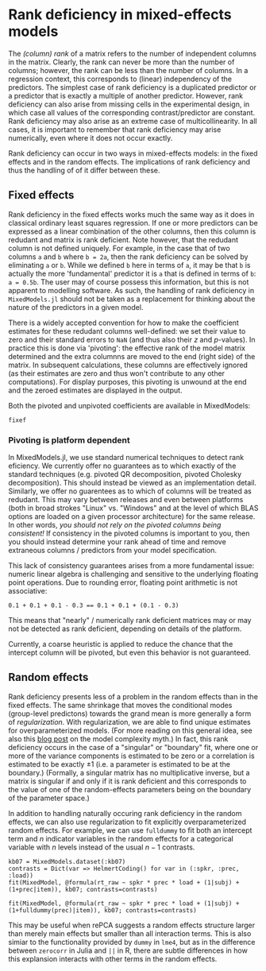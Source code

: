 # Rank deficiency in mixed-effects models

The *(column) rank* of a matrix refers to the number of independent columns in the matrix.
Clearly, the rank can never be more than the number of columns; however, the rank can be less than the number of columns.
In a regression context, this corresponds to (linear) independency of the predictors.
The simplest case of rank deficiency is a duplicated predictor or a predictor that is exactly a multiple of another predictor.
However, rank deficiency can also arise from missing cells in the experimental design, in which case all values of the corresponding contrast/predictor are constant.
Rank deficiency may also arise as an extreme case of multicollinearity.
In all cases, it is important to remember that rank deficiency may arise numerically, even where it does not occur exactly.

Rank deficiency can occur in two ways in mixed-effects models: in the fixed effects and in the random effects.
The implications of rank deficiency and thus the handling of of it differ between these.

## Fixed effects

Rank deficiency in the fixed effects works much the same way as it does in classical ordinary least squares regression.
If one or more predictors can be expressed as a linear combination of the other columns, then this column is redudant and matrix is rank deficient.
Note however, that the redudant column is not defined uniquely.
For example, in the case that of two columns `a` and `b` where `b = 2a`, then the rank deficiency can be solved by eliminating `a` or `b`.
While we defined `b` here in terms of `a`, it may be that `b` is actually the more 'fundamental' predictor it is `a` that is defined in terms of `b`: `a = 0.5b`.
The user may of course possess this information, but this is not apparent to modelling software.
As such, the handling of rank deficiency in `MixedModels.jl` should not be taken as a replacement for thinking about the nature of the predictors in a given model.

There is a widely accepted convention for how to make the coefficient estimates for these redudant columns well-defined: we set their value to zero and their standard errors to `NaN` (and thus also their $z$ and $p$-values).
In practice this is done via 'pivoting': the effective rank of the model matrix determined and the extra columnns are moved to the end (right side) of the matrix.
In subsequent calculations, these columns are effectively ignored (as their estimates are zero and thus won't contribute to any other computations).
For display purposes, this pivoting is unwound at the end and the zeroed estimates are displayed in the output.

Both the pivoted and unpivoted coefficients are available in MixedModels:

```@docs
fixef
```

### Pivoting is platform dependent
In MixedModels.jl, we use standard numerical techniques to detect rank eficiency.
We currently offer no guarantees as to which exactly of the standard techniques (e.g. pivoted QR decomposition, pivoted Cholesky decomposition).
This should instead be viewed as an implementation detail.
Similarly, we offer no guarentees as to which of columns will be treated as redudant.
This may vary between releases and even between platforms (both in broad strokes "Linux" vs. "Windows" and at the level of which BLAS options are loaded on a given processor architecture) for the same release.
In other words, *you should not rely on the pivoted columns being consistent!*
If consistency in the pivoted columns is important to you, then you should instead determine your rank ahead of time and remove extraneous columns / predictors from your model specification.

This lack of consistency guarantees arises from a more fundamental issue: numeric linear algebra is challenging and sensitive to the underlying floating point operations.
Due to rounding error, floating point arithmetic is not associative:

```@example
0.1 + 0.1 + 0.1 - 0.3 == 0.1 + 0.1 + (0.1 - 0.3)
```

This means that "nearly" / numerically rank deficient matrices may or may not be detected as rank deficient, depending on details of the platform.

Currently, a coarse heuristic is applied to reduce the chance that the intercept column will be pivoted, but even this behavior is not guaranteed.

## Random effects

Rank deficiency presents less of a problem in the random effects than in the fixed effects.
The same shrinkage that moves the conditional modes (group-level predictons) towards the grand mean is more generally a form of *regularization*.
With regularization, we are able to find unique estimates for overparameterized models.
(For more reading on this general idea, see also this [blog post](https://jakevdp.github.io/blog/2015/07/06/model-complexity-myth/) on the model complexity myth.)
In fact, this rank deficiency occurs in the case of a "singular" or "boundary" fit, where one or more of the variance components is estimated to be zero or a correlation is estimated to be exactly ±1 (i.e. a parameter is estimated to be at the boundary.)
(Formally, a singular matrix has no multiplicative inverse, but a matrix is singular if and only if it is rank deficient and this corresponds to the value of one of the random-effects parameters being on the boundary of the parameter space.)

In addition to handling naturally occuring rank deficiency in the random effects, we can also use regularization to fit explicitly overparameterized random effects.
For example, we can use `fulldummy` to fit both an intercept term and $n$ indicator variables in the random effects for a categorical variable with $n$ levels instead of the usual $n-1$ contrasts.

```@example Main
kb07 = MixedModels.dataset(:kb07)
contrasts = Dict(var => HelmertCoding() for var in (:spkr, :prec, :load))
fit(MixedModel, @formula(rt_raw ~ spkr * prec * load + (1|subj) + (1+prec|item)), kb07; contrasts=contrasts)
```

```@example Main
fit(MixedModel, @formula(rt_raw ~ spkr * prec * load + (1|subj) + (1+fulldummy(prec)|item)), kb07; contrasts=contrasts)
```

This may be useful when rePCA suggests a random effects structure larger than merely main effects but smaller than all interaction terms.
This is also simiar to the functionality provided by `dummy` in `lme4`, but as in the difference between `zerocorr` in Julia and `||` in R, there are subtle differences in how this explansion interacts with other terms in the random effects.